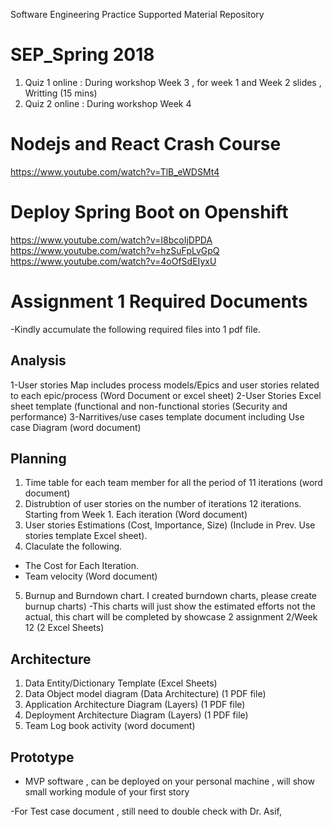 Software Engineering Practice Supported Material Repository

# SEP_Spring 2018

1. Quiz 1 online : During workshop Week 3 , for week 1 and Week 2 slides , Writting (15 mins)
2. Quiz 2 online : During workshop Week 4 


# Nodejs and React Crash Course

https://www.youtube.com/watch?v=TlB_eWDSMt4

# Deploy Spring Boot on Openshift
https://www.youtube.com/watch?v=I8bcoIjDPDA
https://www.youtube.com/watch?v=hzSuFpLvGpQ
https://www.youtube.com/watch?v=4oOfSdEIyxU

# Assignment 1 Required Documents
 
-Kindly accumulate the following required files into 1 pdf file.

## Analysis

1-User stories Map includes process models/Epics and user stories related to each epic/process (Word Document or excel sheet)
2-User Stories Excel sheet template (functional and non-functional stories (Security and performance)
3-Narritives/use cases template document including Use case Diagram (word document)
 
## Planning

1. Time table for each team member for all the period of 11 iterations (word document)
2. Distrubtion of user stories on the number of iterations 12 iterations. Starting from Week 1.
Each iteration   (Word document)
3. User stories Estimations (Cost, Importance, Size)   (Include in Prev. Use stories template Excel sheet).
4. Claculate the following.
* The Cost for Each Iteration.
* Team velocity   (Word document)
5. Burnup and Burndown chart. I created burndown charts, please create burnup charts)
-This charts will just show the estimated efforts not the actual, this chart will be completed by showcase 2 assignment 2/Week 12 (2 Excel Sheets)
 
## Architecture
 
1. Data Entity/Dictionary Template (Excel Sheets)
2. Data Object model diagram (Data Architecture) (1 PDF file)
3. Application Architecture Diagram (Layers) (1 PDF file)
4. Deployment Architecture Diagram (Layers) (1 PDF file)
5. Team Log book activity (word document)

 ## Prototype
 
 -  MVP software  , can be deployed on your personal machine , will show small working module of your first story
 
-For Test case document , still need to double check with Dr. Asif,
